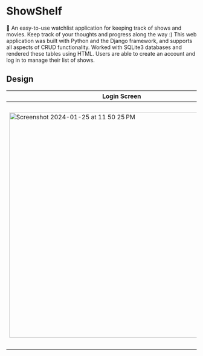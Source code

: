# ShowShelf

🎥 An easy-to-use watchlist application for keeping track of shows and movies. 
Keep track of your thoughts and progress along the way :)
This web application was built with Python and the Django framework, 
and supports all aspects of CRUD functionality. Worked with SQLite3 databases 
and rendered these tables using HTML. Users are able to create an account and log in to manage their list of shows.

## Design
| Login Screen | Registration | Main Menu | Create | Search |
| --------------- | ------------ | --------- | ------ | ------------ |
|<img width="595" alt="Screenshot 2024-01-25 at 11 50 25 PM" src="https://github.com/ashwu11/ShowShelf/assets/134242218/5c4c5335-c675-470b-903c-5de7287b31f3">| <img width="648" alt="Screenshot 2023-10-09 at 1 10 45 PM" src="https://github.com/ashwu11/ShowShelf/assets/134242218/13fcb9e8-185c-40d8-8533-c2ba5be181aa"> | <img width="648" alt="Screenshot 2023-10-09 at 1 14 44 PM" src="https://github.com/ashwu11/ShowShelf/assets/134242218/cce4d6bd-a8b3-4f16-85e3-373dfd5e07ca"> | <img width="648" alt="Screenshot 2023-10-09 at 1 16 09 PM" src="https://github.com/ashwu11/ShowShelf/assets/134242218/9522dfb0-ac05-4561-a94e-c2d833a9800f"> | <img width="648" alt="Screenshot 2023-10-09 at 1 21 32 PM" src="https://github.com/ashwu11/ShowShelf/assets/134242218/67c92ab4-760a-47e5-9ad7-882e0b090002"> |


